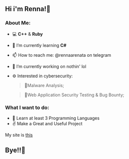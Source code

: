## Hi i'm Renna!🦌

### About Me:
- 💻 **C++** & **Ruby**
- 🌱 I’m currently learning **C#**
- 📫 How to reach me: @rennaarenata on telegram
- 🔭 I’m currently working on nothin' lol
- ⚙  Interested in cybersecurity:  
  > 👾Malware Analysis;
  
  > 🔺Web Application Security Testing & Bug Bounty;

### What I want to do:
- 📑 Learn at least 3 Programming Languages
- ✌ Make a Great and Useful Project


My site is [this](https://rennaarenata.github.io)

## Bye!!👋
